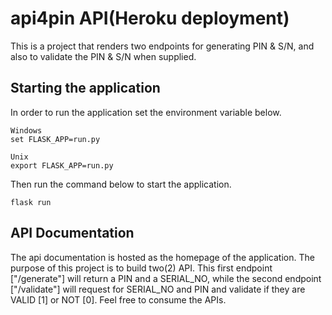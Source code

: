 # api4pin API(Heroku deployment)

This is a project that renders two endpoints for generating PIN & S/N, and also to validate the PIN & S/N when supplied.


## Starting the application
In order to run the application set the environment
variable below.
```
Windows
set FLASK_APP=run.py

Unix
export FLASK_APP=run.py
```
Then run the command below to start the application.
```
flask run
```

## API Documentation

The api documentation is hosted as the homepage
of the application.
The purpose of this project is to build two(2) API. 
This first endpoint ["/generate"] will return a PIN and a SERIAL_NO, while the second endpoint ["/validate"] will request for SERIAL_NO and PIN and validate if they are VALID [1] or NOT [0].
Feel free to consume the APIs.
